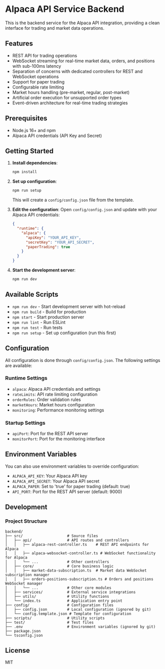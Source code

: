 # Alpaca API Service Backend

This is the backend service for the Alpaca API integration, providing a clean interface for trading and market data operations.

## Features

- REST API for trading operations
- WebSocket streaming for real-time market data, orders, and positions with sub-100ms latency
- Separation of concerns with dedicated controllers for REST and WebSocket operations
- Support for paper trading
- Configurable rate limiting
- Market hours handling (pre-market, regular, post-market)
- Artificial order execution for unsupported order types
- Event-driven architecture for real-time trading strategies

## Prerequisites

- Node.js 16+ and npm
- Alpaca API credentials (API Key and Secret)

## Getting Started

1. **Install dependencies**:
   ```bash
   npm install
   ```

2. **Set up configuration**:
   ```bash
   npm run setup
   ```
   This will create a `config/config.json` file from the template.

3. **Edit the configuration**:
   Open `config/config.json` and update with your Alpaca API credentials:
   ```json
   {
     "runtime": {
       "alpaca": {
         "apiKey": "YOUR_API_KEY",
         "secretKey": "YOUR_API_SECRET",
         "paperTrading": true
       }
     }
   }
   ```

4. **Start the development server**:
   ```bash
   npm run dev
   ```

## Available Scripts

- `npm run dev` - Start development server with hot-reload
- `npm run build` - Build for production
- `npm start` - Start production server
- `npm run lint` - Run ESLint
- `npm run test` - Run tests
- `npm run setup` - Set up configuration (run this first)

## Configuration

All configuration is done through `config/config.json`. The following settings are available:

### Runtime Settings
- `alpaca`: Alpaca API credentials and settings
- `rateLimits`: API rate limiting configuration
- `orderRules`: Order validation rules
- `marketHours`: Market hours configuration
- `monitoring`: Performance monitoring settings

### Startup Settings
- `apiPort`: Port for the REST API server
- `monitorPort`: Port for the monitoring interface

## Environment Variables

You can also use environment variables to override configuration:

- `ALPACA_API_KEY`: Your Alpaca API key
- `ALPACA_API_SECRET`: Your Alpaca API secret
- `ALPACA_PAPER`: Set to 'true' for paper trading (default: true)
- `API_PORT`: Port for the REST API server (default: 9000)

## Development

### Project Structure

```
backend/
├── src/                    # Source files
│   ├── api/                # API routes and controllers
│   │   ├── alpaca-rest-controller.ts    # REST API endpoints for Alpaca
│   │   ├── alpaca-websocket-controller.ts # WebSocket functionality for Alpaca
│   │   └── ...             # Other controllers
│   ├── core/               # Core business logic
│   │   ├── market-data-subscription.ts  # Market data WebSocket subscription manager
│   │   ├── orders-positions-subscription.ts # Orders and positions WebSocket manager
│   │   └── ...             # Other core modules
│   ├── services/           # External service integrations
│   ├── utils/              # Utility functions
│   └── index.ts            # Application entry point
├── config/                 # Configuration files
│   ├── config.json         # Local configuration (ignored by git)
│   └── config.template.json # Template for configuration
├── scripts/                # Utility scripts
├── test/                   # Test files
├── .env                    # Environment variables (ignored by git)
├── package.json
└── tsconfig.json
```

## License

MIT
